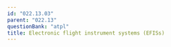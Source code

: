 ```yaml
---
id: "022.13.03"
parent: "022.13"
questionBank: "atpl"
title: Electronic flight instrument systems (EFISs)
---
```

